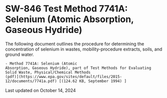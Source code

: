 
# SW-846 Test Method 7741A: Selenium (Atomic Absorption, Gaseous Hydride)  


The following document outlines the procedure for determining the
concentration of selenium in wastes, mobility-procedure extracts, soils,
and ground water.

    - Method 7741A: Selenium (Atomic
    Absorption, Gaseous Hydride), part of Test Methods for Evaluating
    Solid Waste, Physical/Chemical Methods
    (pdf)](https://www.epa.gov/sites/default/files/2015-12/documents/7741a.pdf) [(124.62 KB, September 1994) ] 

Last updated on October 14, 2024

